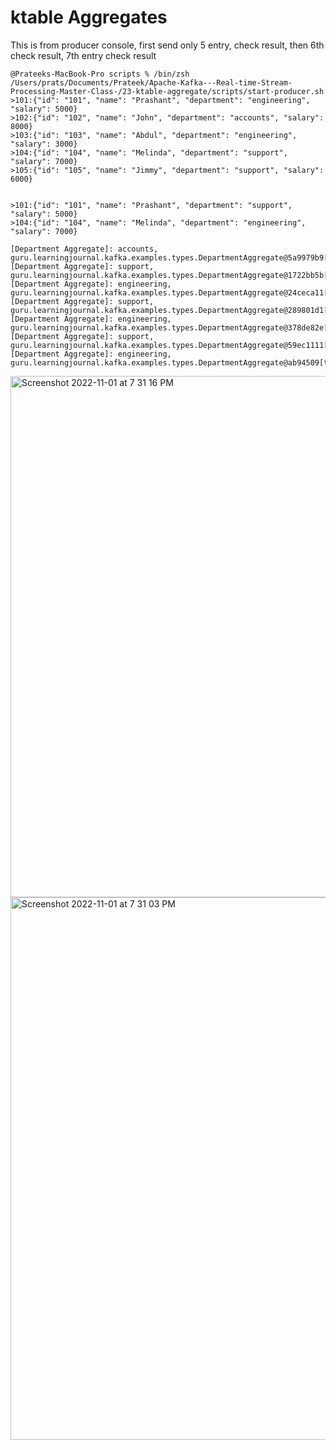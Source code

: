 # ktable Aggregates

This is from producer console, first send only 5 entry, check result, then 6th check result, 7th entry check result
```
@Prateeks-MacBook-Pro scripts % /bin/zsh /Users/prats/Documents/Prateek/Apache-Kafka---Real-time-Stream-Processing-Master-Class-/23-ktable-aggregate/scripts/start-producer.sh
>101:{"id": "101", "name": "Prashant", "department": "engineering", "salary": 5000}
>102:{"id": "102", "name": "John", "department": "accounts", "salary": 8000}
>103:{"id": "103", "name": "Abdul", "department": "engineering", "salary": 3000}
>104:{"id": "104", "name": "Melinda", "department": "support", "salary": 7000}
>105:{"id": "105", "name": "Jimmy", "department": "support", "salary": 6000}


>101:{"id": "101", "name": "Prashant", "department": "support", "salary": 5000}
>104:{"id": "104", "name": "Melinda", "department": "engineering", "salary": 7000}

```

```
[Department Aggregate]: accounts, guru.learningjournal.kafka.examples.types.DepartmentAggregate@5a9979b9[totalSalary=8000,employeeCount=1,avgSalary=8000.0]
[Department Aggregate]: support, guru.learningjournal.kafka.examples.types.DepartmentAggregate@1722bb5b[totalSalary=13000,employeeCount=2,avgSalary=6500.0]
[Department Aggregate]: engineering, guru.learningjournal.kafka.examples.types.DepartmentAggregate@24ceca11[totalSalary=8000,employeeCount=2,avgSalary=4000.0]
[Department Aggregate]: support, guru.learningjournal.kafka.examples.types.DepartmentAggregate@289801d1[totalSalary=18000,employeeCount=3,avgSalary=6000.0]
[Department Aggregate]: engineering, guru.learningjournal.kafka.examples.types.DepartmentAggregate@378de82e[totalSalary=3000,employeeCount=1,avgSalary=3000.0]
[Department Aggregate]: support, guru.learningjournal.kafka.examples.types.DepartmentAggregate@59ec1111[totalSalary=11000,employeeCount=2,avgSalary=5500.0]
[Department Aggregate]: engineering, guru.learningjournal.kafka.examples.types.DepartmentAggregate@ab94509[totalSalary=10000,employeeCount=2,avgSalary=5000.0]
```
<img width="834" alt="Screenshot 2022-11-01 at 7 31 16 PM" src="https://user-images.githubusercontent.com/54174687/199251559-4cdc7715-def4-4260-b6ce-8837acb4c2a8.png">

<img width="868" alt="Screenshot 2022-11-01 at 7 31 03 PM" src="https://user-images.githubusercontent.com/54174687/199251543-2985beb7-b06c-48e0-9a0f-8448c6875adc.png">


